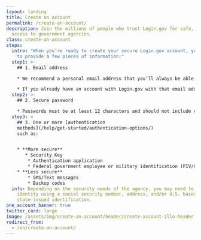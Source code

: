 ```yaml
---
layout: landing
title: Create an account
permalink: /create-an-account/
description: Join the millions of people who trust Login.gov for safe, secure
  access to government agencies.
class: create-an-account
steps:
  intro: "When you’re ready to create your secure Login.gov account, you’ll need
    to provide a few pieces of information:"
  step1: >-
    ## 1. Email address

    * We recommend a personal email address that you’ll always be able to access rather than a work email address.

    * If you already have an account with Login.gov with that email address, we’ll send you an email to let you know how you can reset your password and access the account.
  step2: >-
    ## 2. Secure password

    * Passwords must be at least 12 characters and should not include commonly used words or phrases.
  step3: >
    ## 3. One or more [authentication
    methods](/help/get-started/authentication-options/)
    such as:


    * **More secure**
       * Security Key
        * Authentication application
        * Federal government employee or military identification (PIV/CAC)
    * **Less secure**
        * SMS/Text messages
        * Backup codes
  info: Depending on the security needs of the agency, you may need to prove your
    identity using a social security number, address, and/or U.S. based
    state-issued identification.
one_account_banner: true
twitter_card: large
image: /assets/img/create-an-account/header/create-account-illo-header.png
redirect_from:
  - /en/create-an-account/
---
```

